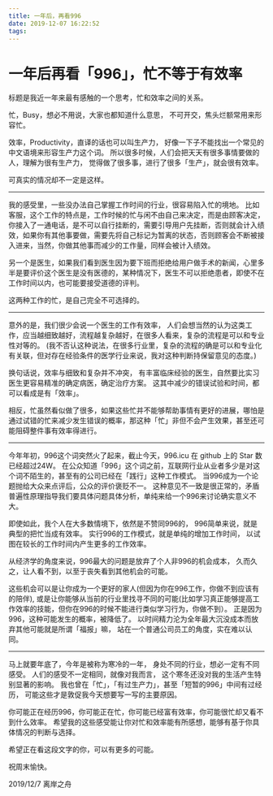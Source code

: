 ```yaml
---
title: 一年后，再看996
date: 2019-12-07 16:22:52
tags:
---
```


# 一年后再看「996」，忙不等于有效率

标题是我近一年来最有感触的一个思考，忙和效率之间的关系。

忙，Busy，想必不用说，大家也都知道什么意思，
不可开交，焦头烂额常用来形容忙。

效率，Productivity，直译的话也可以叫生产力，
好像一下子不能找出一个常见的中文语境来形容生产力这个词。
所以很多时候，人们会把天天有很多事情要做的人，理解为很有生产力，
觉得做了很多事，进行了很多「生产」，就会很有效率。

可真实的情况却不一定是这样。

----

我的感受里，一些没办法自己掌握工作时间的行业，很容易陷入忙的境地。
比如客服，这个工作的特点是，工作时候的忙与闲不由自己来决定，而是由顾客决定，
你接入了一通电话，是不可以自行挂断的，需要引导用户先挂断，否则就会计入绩效，如果你有其他事要做，需要先将自己标记为暂离的状态，否则顾客会不断被接入进来，当然，你做其他事而减少的工作量，同样会被计入绩效。

另一个是医生，如果我们看到医生因为要下班而拒绝给用户做手术的新闻，心里多半是要评价这个医生是没有医德的，某种情况下，医生不可以拒绝患者，即使不在工作时间以内，也可能要接受道德的评判。

这两种工作的忙，是自己完全不可选择的。

----

意外的是，我们很少会说一个医生的工作有效率，
人们会想当然的认为这类工作，应当越细致越好，流程越复杂越好，在很多人看来，复杂的流程是可以和专业性对等的。
(我不否认这种说法，在很多行业里，复杂的流程的确是可以和专业化有关联，但对存在经验条件的医学行业来说，我对这种判断持保留意见的态度。)

换句话说，效率与细致和复杂并不冲突，
有丰富临床经验的医生，自然要比实习医生更容易精准的确定病医，确定治疗方案。
这其中减少的错误试验和时间，都可以看成是有「效率」。

相反，忙虽然看似做了很多，如果这些忙并不能够帮助事情有更好的进展，哪怕是通过试错的忙来减少发生错误的概率，那这种「忙」非但不会产生效果，甚至还可能阻碍整件事有效率得进行。

----

今年年初，996这个词突然火了起来，截止今天，996.icu 在 github 上的 Star 数已经超过24W。
在公众知道「996」这个词之前，互联网行业从业者多少是对这个词不陌生的，甚至有的公司已经在「践行」这种工作模式。
当996成为一个论题抛给大众来点评后，公众的评价褒贬不一。
这种意见不一致是很正常的，矛盾普遍性原理指导我们要具体问题具体分析，单纯来给一个996来讨论确实意义不大。

即使如此，我个人在大多数情境下，依然是不赞同996的，
996简单来说，就是典型的把忙当成有效率。
实行996的工作模式，就是单纯的增加工作时间，
以试图在较长的工作时间内产生更多的工作效率。

从经济学的角度来说，996最大的问题是放弃了个人非996的机会成本，
久而久之，让人看不到，以至于丧失看到其他机会的可能。

这些机会可以是让你成为一个更好的家人(但因为你在996工作，你做不到应该有的陪伴),
或是让你能够从当前的行业里找寻不同的可能(比如学习真正能够提高工作效率的技能，但你在996的时候不能进行类似学习行为，你做不到）。
正是因为996，这种可能发生的概率，被降低了。
以时间精力沦为全年最大沉没成本而放弃其他可能就是所谓「福报」嘛，
站在一个普通公司员工的角度，实在难以认同。

----
马上就要年底了，今年是被称为寒冷的一年，
身处不同的行业，想必一定有不同感受。
人们的感受不一定相同，就像对我而言，
这个寒冬还没对我的生活产生特别显著的影响。
我也曾在「忙」，「有过生产力」，甚至「短暂的996」中间有过经历，
可能这些才是敦促我今天想要写一写的主要原因。

你可能正在经历996，你可能正在忙，你可能已经富有效率，你可能很忙却又看不到什么效率。
希望我的这些感受能让你对忙和效率能有所感想，能够有基于你具体情况的判断与选择。

希望正在看这段文字的你，可以有更多的可能。

祝周末愉快。

2019/12/7
离岸之舟

